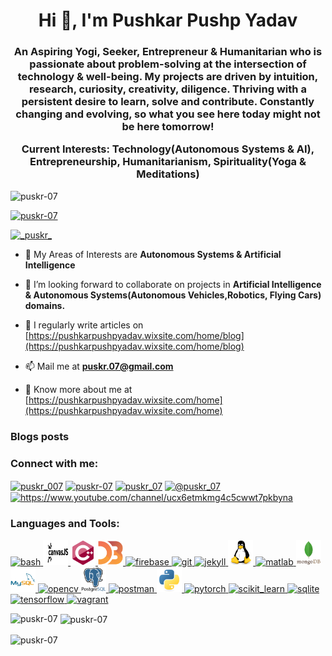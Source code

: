 <h1 align="center">Hi 👋, I'm Pushkar Pushp Yadav</h1>
<h3 align="center"> An Aspiring Yogi, Seeker, Entrepreneur & Humanitarian who is passionate about problem-solving at the intersection of technology & well-being. My projects are driven by intuition, research, curiosity, creativity, diligence. Thriving with a persistent desire to learn, solve and contribute. Constantly changing and evolving, so what you see here today might not be here tomorrow!

Current Interests: Technology(Autonomous Systems & AI), Entrepreneurship, Humanitarianism, Spirituality(Yoga & Meditations)</h3>

<p align="left"> <img src="https://komarev.com/ghpvc/?username=puskr-07&label=Profile%20views&color=0e75b6&style=flat" alt="puskr-07" /> </p>

<p align="left"> <a href="https://github.com/ryo-ma/github-profile-trophy"><img src="https://github-profile-trophy.vercel.app/?username=puskr-07" alt="puskr-07" /></a> </p>

<p align="left"> <a href="https://twitter.com/_puskr_" target="blank"><img src="https://img.shields.io/twitter/follow/_puskr_?logo=twitter&style=for-the-badge" alt="_puskr_" /></a> </p>

- 🌱 My Areas of Interests are **Autonomous Systems & Artificial Intelligence**

- 👯 I’m looking forward to collaborate on projects in **Artificial Intelligence & Autonomous Systems(Autonomous Vehicles,Robotics, Flying Cars) domains.**

- 📝 I regularly write articles on [https://pushkarpushpyadav.wixsite.com/home/blog](https://pushkarpushpyadav.wixsite.com/home/blog)

- 📫 Mail me at **puskr.07@gmail.com**

- 📄 Know more about me at [https://pushkarpushpyadav.wixsite.com/home](https://pushkarpushpyadav.wixsite.com/home)

### Blogs posts
<!-- BLOG-POST-LIST:START -->
<!-- BLOG-POST-LIST:END -->

<h3 align="left">Connect with me:</h3>
<p align="left">
<a href="https://twitter.com/puskr_007" target="blank"><img align="center" src="https://raw.githubusercontent.com/rahuldkjain/github-profile-readme-generator/master/src/images/icons/Social/twitter.svg" alt="puskr_007" height="30" width="40" /></a>
<a href="https://linkedin.com/in/puskr-07" target="blank"><img align="center" src="https://raw.githubusercontent.com/rahuldkjain/github-profile-readme-generator/master/src/images/icons/Social/linked-in-alt.svg" alt="puskr-07" height="30" width="40" /></a>
<a href="https://instagram.com/puskr_07" target="blank"><img align="center" src="https://raw.githubusercontent.com/rahuldkjain/github-profile-readme-generator/master/src/images/icons/Social/instagram.svg" alt="puskr_07" height="30" width="40" /></a>
<a href="https://medium.com/@puskr_07" target="blank"><img align="center" src="https://raw.githubusercontent.com/rahuldkjain/github-profile-readme-generator/master/src/images/icons/Social/medium.svg" alt="@puskr_07" height="30" width="40" /></a>
<a href="https://www.youtube.com/c/https://www.youtube.com/channel/ucx6etmkmg4c5cwwt7pkbyna" target="blank"><img align="center" src="https://raw.githubusercontent.com/rahuldkjain/github-profile-readme-generator/master/src/images/icons/Social/youtube.svg" alt="https://www.youtube.com/channel/ucx6etmkmg4c5cwwt7pkbyna" height="30" width="40" /></a>
</p>

<h3 align="left">Languages and Tools:</h3>
<p align="left"> <a href="https://www.gnu.org/software/bash/" target="_blank"> <img src="https://www.vectorlogo.zone/logos/gnu_bash/gnu_bash-icon.svg" alt="bash" width="40" height="40"/> </a> <a href="https://canvasjs.com" target="_blank"> <img src="https://raw.githubusercontent.com/Hardik0307/Hardik0307/master/assets/canvasjs-charts.svg" alt="canvasjs" width="40" height="40"/> </a> <a href="https://www.w3schools.com/cpp/" target="_blank"> <img src="https://raw.githubusercontent.com/devicons/devicon/master/icons/cplusplus/cplusplus-original.svg" alt="cplusplus" width="40" height="40"/> </a> <a href="https://d3js.org/" target="_blank"> <img src="https://raw.githubusercontent.com/devicons/devicon/master/icons/d3js/d3js-original.svg" alt="d3js" width="40" height="40"/> </a> <a href="https://firebase.google.com/" target="_blank"> <img src="https://www.vectorlogo.zone/logos/firebase/firebase-icon.svg" alt="firebase" width="40" height="40"/> </a> <a href="https://git-scm.com/" target="_blank"> <img src="https://www.vectorlogo.zone/logos/git-scm/git-scm-icon.svg" alt="git" width="40" height="40"/> </a> <a href="https://jekyllrb.com/" target="_blank"> <img src="https://www.vectorlogo.zone/logos/jekyllrb/jekyllrb-icon.svg" alt="jekyll" width="40" height="40"/> </a> <a href="https://www.linux.org/" target="_blank"> <img src="https://raw.githubusercontent.com/devicons/devicon/master/icons/linux/linux-original.svg" alt="linux" width="40" height="40"/> </a> <a href="https://www.mathworks.com/" target="_blank"> <img src="https://upload.wikimedia.org/wikipedia/commons/2/21/Matlab_Logo.png" alt="matlab" width="40" height="40"/> </a> <a href="https://www.mongodb.com/" target="_blank"> <img src="https://raw.githubusercontent.com/devicons/devicon/master/icons/mongodb/mongodb-original-wordmark.svg" alt="mongodb" width="40" height="40"/> </a> <a href="https://www.mysql.com/" target="_blank"> <img src="https://raw.githubusercontent.com/devicons/devicon/master/icons/mysql/mysql-original-wordmark.svg" alt="mysql" width="40" height="40"/> </a> <a href="https://opencv.org/" target="_blank"> <img src="https://www.vectorlogo.zone/logos/opencv/opencv-icon.svg" alt="opencv" width="40" height="40"/> </a> <a href="https://www.postgresql.org" target="_blank"> <img src="https://raw.githubusercontent.com/devicons/devicon/master/icons/postgresql/postgresql-original-wordmark.svg" alt="postgresql" width="40" height="40"/> </a> <a href="https://postman.com" target="_blank"> <img src="https://www.vectorlogo.zone/logos/getpostman/getpostman-icon.svg" alt="postman" width="40" height="40"/> </a> <a href="https://www.python.org" target="_blank"> <img src="https://raw.githubusercontent.com/devicons/devicon/master/icons/python/python-original.svg" alt="python" width="40" height="40"/> </a> <a href="https://pytorch.org/" target="_blank"> <img src="https://www.vectorlogo.zone/logos/pytorch/pytorch-icon.svg" alt="pytorch" width="40" height="40"/> </a> <a href="https://scikit-learn.org/" target="_blank"> <img src="https://upload.wikimedia.org/wikipedia/commons/0/05/Scikit_learn_logo_small.svg" alt="scikit_learn" width="40" height="40"/> </a> <a href="https://www.sqlite.org/" target="_blank"> <img src="https://www.vectorlogo.zone/logos/sqlite/sqlite-icon.svg" alt="sqlite" width="40" height="40"/> </a> <a href="https://www.tensorflow.org" target="_blank"> <img src="https://www.vectorlogo.zone/logos/tensorflow/tensorflow-icon.svg" alt="tensorflow" width="40" height="40"/> </a> <a href="https://www.vagrantup.com/" target="_blank"> <img src="https://www.vectorlogo.zone/logos/vagrantup/vagrantup-icon.svg" alt="vagrant" width="40" height="40"/> </a> </p>

<p><img align="left" src="https://github-readme-stats.vercel.app/api/top-langs?username=puskr-07&show_icons=true&locale=en&layout=compact" alt="puskr-07" /></p>

<p>&nbsp;<img align="center" src="https://github-readme-stats.vercel.app/api?username=puskr-07&show_icons=true&locale=en" alt="puskr-07" /></p>

<p><img align="center" src="https://github-readme-streak-stats.herokuapp.com/?user=puskr-07&" alt="puskr-07" /></p>
